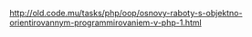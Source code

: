 http://old.code.mu/tasks/php/oop/osnovy-raboty-s-objektno-orientirovannym-programmirovaniem-v-php-1.html